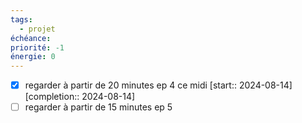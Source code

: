 ```yaml
---
tags:
  - projet
échéance: 
priorité: -1
énergie: 0
---
```

- [X] regarder à partir de 20 minutes ep 4 ce midi  [start:: 2024-08-14]  [completion:: 2024-08-14]
- [ ] regarder à partir de 15 minutes ep 5